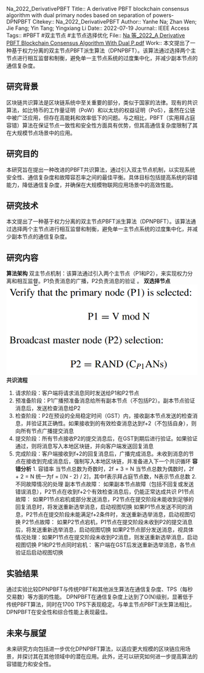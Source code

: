 Na\_2022\_DerivativePBFT
Title:: A derivative PBFT blockchain consensus algorithm with dual primary nodes based on separation of powers-DPNPBFT
Citekey:: Na\_2022\_DerivativePBFT
Author:: Yanhe Na; Zhan Wen; Jie Fang; Yin Tang; Yingxiang Li
Date:: 2022-07-19
Journal:: IEEE Access
Tags:: #PBFT #双主节点 #主节点选择优化 
File:: [Na 等\_2022\_A Derivative PBFT Blockchain Consensus Algorithm With Dual P.pdf](zotero://open-pdf/0_P4Q95CWT)
Work:: 本文提出了一种基于权力分离的双主节点PBFT派生算法（DPNPBFT）。该算法通过选择两个主节点进行相互监督和制衡，避免单一主节点系统的过度集中化，并减少副本节点的通信复杂度​​。
## 研究背景
区块链共识算法是区块链系统中至关重要的部分，类似于国家的法律。现有的共识算法，如比特币的工作量证明（PoW）和以太坊的权益证明（PoS），虽然在公链中被广泛应用，但存在高能耗和效率低下的问题​​。与之相比，PBFT（实用拜占庭容错）算法在保证节点一致性和安全性方面具有优势，但其高通信复杂度限制了其在大规模节点场景中的应用。
## 研究目的
本研究旨在提出一种改进的PBFT共识算法，通过引入双主节点机制，以实现系统安全性、通信复杂度和故障容忍率之间的最佳平衡。具体目标包括提高系统的容错能力，降低通信复杂度，并确保在大规模物联网应用场景中的高效性能​​。
## 研究技术
本文提出了一种基于权力分离的双主节点PBFT派生算法（DPNPBFT）。该算法通过选择两个主节点进行相互监督和制衡，避免单一主节点系统的过度集中化，并减少副本节点的通信复杂度​​。
## 研究内容
**算法架构**
双主节点机制：该算法通过引入两个主节点（P1和P2），来实现权力分离和相互监督。P1负责消息的广播，P2负责消息的验证 。
**双选择节点**
![\<img alt="" data-attachment-key="ANRJA6U2" data-annotation="%7B%22attachmentURI%22%3A%22http%3A%2F%2Fzotero.org%2Fusers%2F10122808%2Fitems%2FP4Q95CWT%22%2C%22annotationKey%22%3A%22T38PLE9V%22%2C%22color%22%3A%22%23ffd400%22%2C%22pageLabel%22%3A%2276116%22%2C%22position%22%3A%7B%22pageIndex%22%3A2%2C%22rects%22%3A%5B%5B303.932%2C345.231%2C491.705%2C433.996%5D%5D%7D%2C%22citationItem%22%3A%7B%22uris%22%3A%5B%22http%3A%2F%2Fzotero.org%2Fusers%2F10122808%2Fitems%2FZ85YZ8SY%22%5D%2C%22locator%22%3A%2276116%22%7D%7D" width="313" height="148" src="05-附件/ANRJA6U2.png" ztype="zimage">](05-附件/ANRJA6U2.png)
**共识流程**
1.  请求阶段：客户端将请求消息同时发送给P1和P2节点
2.  预准备阶段：P1广播预准备消息给所有副本节点（不包括P2）。副本节点验证消息后，发送检查消息给P2
3.  检查阶段：P2在预设的全局稳定时间（GST）内，接收副本节点发送的检查消息，并验证其正确性。如果接收到的有效检查消息达到f+2（不包括自身），则向所有节点广播提交消息
4.  提交阶段：所有节点接收P2的提交消息后，在GST到期后进行验证。如果验证通过，则将消息写入本地区块链，并向客户端发送回复消息
5.  完成阶段：客户端接收到f+2的回复消息后，广播完成消息。未收到消息的节点在接收到完成消息后，强制写入本地区块链，并准备进入下一个共识循环
**容错分析**
1\. 容错率
当节点总数为奇数时，2f + 3 = N
当节点总数为偶数时，2f + 2 = N
统一为f = \[(N - 2) / 2]，其中f表示拜占庭节点数，N表示节点总数
2\. 不同故障情况的处理
副本节点故障：
如果副本节点故障（包括不回复或发送错误消息），P2节点在收到f+2个有效检查消息后，仍能正常达成共识
P1节点故障：
如果P1节点宕机或部分发送消息，P2节点在提交阶段未能收到足够的回复消息时，将发送重新选举消息，启动视图切换
如果P1节点发送不同的消息，P2节点在提交阶段未能满足f+2条件时，发送重新选举消息，启动视图切换
P2节点故障：
如果P2节点宕机，P1节点在提交阶段未收到P2的提交消息后，将发送重新选举消息，启动视图切换
如果P2节点部分发送消息，视具体情况处理：如果P1节点在提交阶段未收到P2消息，则发送重新选举消息，启动视图切换
P1和P2节点同时宕机：
客户端在GST后发送重新选举消息，各节点验证后启动视图切换
## 实验结果
通过实验比较DPNPBFT与传统PBFT和其他派生算法在通信复杂度、TPS（每秒交易数）等方面的性能​​。
DPNPBFT在通信复杂度上达到了O(N)级别，显著低于传统PBFT算法，同时在1700 TPS下表现稳定。与单主节点PBFT派生算法相比，DPNPBFT在安全性和综合性能上表现最佳​​。
## 未来与展望
未来研究方向包括进一步优化DPNPBFT算法，以适应更大规模的区块链应用场景，并探讨其在其他领域中的潜在应用。此外，还可以研究如何进一步提高算法的容错能力和安全性​​。
